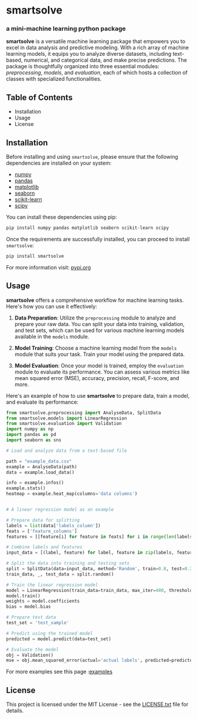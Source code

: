 # smartsolve

### a mini-machine learning python package

**smartsolve** is a versatile machine learning package that empowers you to excel in data analysis and predictive modeling. With a rich array of machine learning models, it equips you to analyze diverse datasets, including text-based, numerical, and categorical data, and make precise predictions. The package is thoughtfully organized into three essential modules: *preprocessing*, *models*, and *evaluation*, each of which hosts a collection of classes with specialized functionalities.

## Table of Contents

- Installation
- Usage
- License

## Installation

Before installing and using `smartsolve`, please ensure that the following dependencies are installed on your system:

- [numpy](https://numpy.org/)
- [pandas](https://pandas.pydata.org/)
- [matplotlib](https://matplotlib.org/)
- [seaborn](https://seaborn.pydata.org/)
- [scikit-learn](https://scikit-learn.org/stable/)
- [scipy](https://www.scipy.org/)

You can install these dependencies using pip:

```bash
pip install numpy pandas matplotlib seaborn scikit-learn scipy
```  

Once the requirements are successfully installed, you can proceed to install `smartsolve`:

```python 
pip install smartsolve
```
For more information visit: [pypi.org](https://pypi.org/project/smartsolve/)

## Usage

**smartsolve** offers a comprehensive workflow for machine learning tasks. Here's how you can use it effectively:

1. **Data Preparation**: Utilize the `preprocessing` module to analyze and prepare your raw data. You can split your data into training, validation, and test sets, which can be used for various machine learning models available in the `models` module.

2. **Model Training**: Choose a machine learning model from the `models` module that suits your task. Train your model using the prepared data.

3. **Model Evaluation**: Once your model is trained, employ the `evaluation` module to evaluate its performance. You can assess various metrics like mean squared error (MSE), accuracy, precision, recall, F-score, and more.

Here's an example of how to use **smartsolve** to prepare data, train a model, and evaluate its performance:
```python
from smartsolve.preprocessing import AnalyseData, SplitData
from smartsolve.models import LinearRegression
from smartsolve.evaluation import Validation
import numpy as np
import pandas as pd
import seaborn as sns

# Load and analyze data from a text-based file

path = "example_data.csv"
example = AnalyseData(path)
data = example.load_data()

info = example.infos()
example.stats()
heatmap = example.heat_map(columns='data columns')


# A linear regression model as an example

# Prepare data for splitting
labels = list(data['labels_column'])
feats = ['feature_columns']
features = [[feature[i] for feature in feats] for i in range(len(labels))]

# Combine labels and features
input_data = [(label, feature) for label, feature in zip(labels, features)]

# Split the data into training and testing sets
split = SplitData(data=input_data, method='Random', train=0.8, test=0.2)
train_data, _, test_data = split.random()

# Train the linear regression model
model = LinearRegression(train_data=train_data, max_iter=400, threshold=1e-6)
model.train()
weights = model.coefficients
bias = model.bias

# Prepare test data
test_set = 'test_sample'

# Predict using the trained model
predicted = model.predict(data=test_set)

# Evaluate the model
obj = Validation()
mse = obj.mean_squared_error(actual='actual labels', predicted=predicted)

```
For more examples see this page :[examples](https://github.com/LoqmanSamani/smartsolve/tree/main/examples)

## License

This project is licensed under the MIT License - see the [LICENSE.txt](https://github.com/LoqmanSamani/smartsolve/blob/main/smartsolve/LICENSE.txt) file for details.



